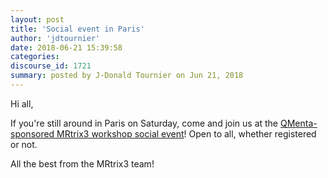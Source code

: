 ```yaml
---
layout: post
title: 'Social event in Paris'
author: 'jdtournier'
date: 2018-06-21 15:39:58
categories:
discourse_id: 1721
summary: posted by J-Donald Tournier on Jun 21, 2018
---
```

Hi all, 

If you're still around in Paris on Saturday, come and join us at the [QMenta-sponsored MRtrix3 workshop social event]( https://www.qmenta.com/paris/)! Open to all, whether registered or not.

All the best from the MRtrix3 team!
            